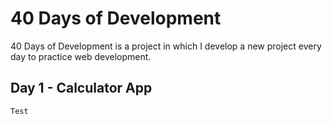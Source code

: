 # 40 Days of Development 

40 Days of Development is a project in which I develop a new project every day to practice web development.


## Day 1 - Calculator App
```
Test
```
